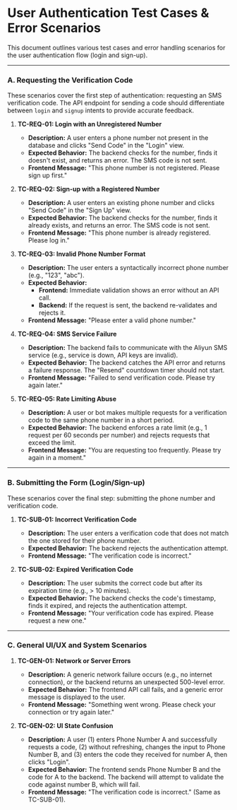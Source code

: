 # User Authentication Test Cases & Error Scenarios

This document outlines various test cases and error handling scenarios for the user authentication flow (login and sign-up).

---

### A. Requesting the Verification Code

These scenarios cover the first step of authentication: requesting an SMS verification code. The API endpoint for sending a code should differentiate between `login` and `signup` intents to provide accurate feedback.

1.  **TC-REQ-01: Login with an Unregistered Number**
    *   **Description:** A user enters a phone number not present in the database and clicks "Send Code" in the "Login" view.
    *   **Expected Behavior:** The backend checks for the number, finds it doesn't exist, and returns an error. The SMS code is not sent.
    *   **Frontend Message:** "This phone number is not registered. Please sign up first."

2.  **TC-REQ-02: Sign-up with a Registered Number**
    *   **Description:** A user enters an existing phone number and clicks "Send Code" in the "Sign Up" view.
    *   **Expected Behavior:** The backend checks for the number, finds it already exists, and returns an error. The SMS code is not sent.
    *   **Frontend Message:** "This phone number is already registered. Please log in."

3.  **TC-REQ-03: Invalid Phone Number Format**
    *   **Description:** The user enters a syntactically incorrect phone number (e.g., "123", "abc").
    *   **Expected Behavior:**
        *   **Frontend:** Immediate validation shows an error without an API call.
        *   **Backend:** If the request is sent, the backend re-validates and rejects it.
    *   **Frontend Message:** "Please enter a valid phone number."

4.  **TC-REQ-04: SMS Service Failure**
    *   **Description:** The backend fails to communicate with the Aliyun SMS service (e.g., service is down, API keys are invalid).
    *   **Expected Behavior:** The backend catches the API error and returns a failure response. The "Resend" countdown timer should not start.
    *   **Frontend Message:** "Failed to send verification code. Please try again later."

5.  **TC-REQ-05: Rate Limiting Abuse**
    *   **Description:** A user or bot makes multiple requests for a verification code to the same phone number in a short period.
    *   **Expected Behavior:** The backend enforces a rate limit (e.g., 1 request per 60 seconds per number) and rejects requests that exceed the limit.
    *   **Frontend Message:** "You are requesting too frequently. Please try again in a moment."

---

### B. Submitting the Form (Login/Sign-up)

These scenarios cover the final step: submitting the phone number and verification code.

1.  **TC-SUB-01: Incorrect Verification Code**
    *   **Description:** The user enters a verification code that does not match the one stored for their phone number.
    *   **Expected Behavior:** The backend rejects the authentication attempt.
    *   **Frontend Message:** "The verification code is incorrect."

2.  **TC-SUB-02: Expired Verification Code**
    *   **Description:** The user submits the correct code but after its expiration time (e.g., > 10 minutes).
    *   **Expected Behavior:** The backend checks the code's timestamp, finds it expired, and rejects the authentication attempt.
    *   **Frontend Message:** "Your verification code has expired. Please request a new one."

---

### C. General UI/UX and System Scenarios

1.  **TC-GEN-01: Network or Server Errors**
    *   **Description:** A generic network failure occurs (e.g., no internet connection), or the backend returns an unexpected 500-level error.
    *   **Expected Behavior:** The frontend API call fails, and a generic error message is displayed to the user.
    *   **Frontend Message:** "Something went wrong. Please check your connection or try again later."

2.  **TC-GEN-02: UI State Confusion**
    *   **Description:** A user (1) enters Phone Number A and successfully requests a code, (2) without refreshing, changes the input to Phone Number B, and (3) enters the code they received for number A, then clicks "Login".
    *   **Expected Behavior:** The frontend sends Phone Number B and the code for A to the backend. The backend will attempt to validate the code against number B, which will fail.
    *   **Frontend Message:** "The verification code is incorrect." (Same as TC-SUB-01).
